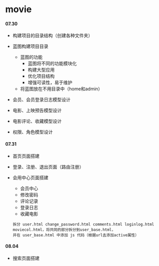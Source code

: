 # movie
#### 07.30
- 构建项目的目录结构（创建各种文件夹）

- 蓝图构建项目目录
    - 蓝图的功能
        - 蓝图将不同的功能模块化
        - 构建大型应用
        - 优化项目结构
        - 增强可读性，易于维护
    - 将蓝图放在不用目录中（home和admin）
    
- 会员、会员登录日志模型设计
- 电影、上映预告模型设计
- 电影评论、收藏模型设计
- 权限、角色模型设计

#### 07.31
- 首页页面搭建
- 登录、注册、退出页面（路由注册）

- 会用中心页面搭建
    - 会员中心
    - 修改密码
    - 评论记录
    - 登录日志
    - 收藏电影
    ```
    拆分 user.html change_password.html comments.html loginlog.html moviecol.html，将共同的部分拆分到user_base.html，
    并在 user_base.html 中添加 js 代码（根据url去添加active属性）
    ```
  
#### 08.04
- 搜索页面搭建


 